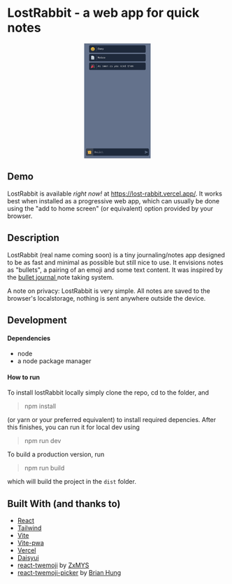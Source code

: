 <h1>LostRabbit - a web app for quick notes</h1>

<p align="center">
<img src="repo/lostRabbitHeader.jpeg" width="30%" align="center">
</p>

## Demo

LostRabbit is available _right now!_ at https://lost-rabbit.vercel.app/. It
works best when installed as a progressive web app, which can usually be done
using the "add to home screen" (or equivalent) option provided by your browser.

## Description

LostRabbit (real name coming soon) is a tiny journaling/notes app designed to be
as fast and minimal as possible but still nice to use. It envisions notes as
"bullets", a pairing of an emoji and some text content. It was inspired by the
<a href="https://bulletjournal.com/">bullet journal </a> note taking system.

A note on privacy: LostRabbit is very simple. All notes are saved to the
browser's localstorage, nothing is sent anywhere outside the device.

## Development

#### Dependencies

- node
- a node package manager

#### How to run

To install lostRabbit locally simply clone the repo, cd to the folder, and

> npm install

(or yarn or your preferred equivalent) to install required depencies. After this finishes, you can run it for local dev
using

> npm run dev

To build a production version, run

> npm run build

which will build the project in the `dist` folder.

## Built With (and thanks to)

- [React](https://react.dev)
- [Tailwind](https://tailwindcss.com)
- [Vite](https://vitejs.dev)
- [Vite-pwa](https://vite-pwa-org.netlify.app/)
- [Vercel](https://vercel.com)
- [Daisyui](https://daisyui.com)
- [react-twemoji](https://github.com/ZxMYS/react-twemoji) by [ZxMYS](https://github.com/ZxMYS)
- [react-twemoji-picker](https://github.com/BrianHung/EmojiPicker) by [Brian
  Hung](https://github.com/BrianHung)
